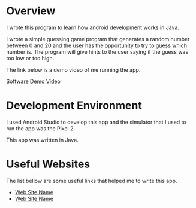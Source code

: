 # Overview

I wrote this program to learn how android development works in Java. 

I wrote a simple guessing game program that generates a random number between 0 and 20 and the user
has the opportunity to try to guess which number is. The program will give hints to the user saying
if the guess was too low or too high.

The link below is a demo video of me running the app.

[Software Demo Video](http://youtube.link.goes.here)

# Development Environment

I used Android Studio to develop this app and the simulator that I used to run the app was the
Pixel 2.

This app was written in Java.

# Useful Websites

The list bellow are some useful links that helped me to write this app.

* [Web Site Name](http://url.link.goes.here)
* [Web Site Name](http://url.link.goes.here)
